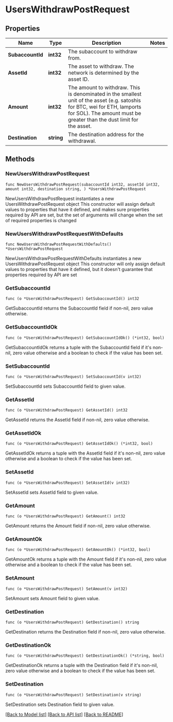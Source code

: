 # UsersWithdrawPostRequest

## Properties

Name | Type | Description | Notes
------------ | ------------- | ------------- | -------------
**SubaccountId** | **int32** | The subaccount to withdraw from. | 
**AssetId** | **int32** | The asset to withdraw. The network is determined by the asset ID. | 
**Amount** | **int32** | The amount to withdraw. This is denominated in the smallest unit of the asset (e.g. satoshis for BTC, wei for ETH, lamports for SOL). The amount must be greater than the dust limit for the asset. | 
**Destination** | **string** | The destination address for the withdrawal. | 

## Methods

### NewUsersWithdrawPostRequest

`func NewUsersWithdrawPostRequest(subaccountId int32, assetId int32, amount int32, destination string, ) *UsersWithdrawPostRequest`

NewUsersWithdrawPostRequest instantiates a new UsersWithdrawPostRequest object
This constructor will assign default values to properties that have it defined,
and makes sure properties required by API are set, but the set of arguments
will change when the set of required properties is changed

### NewUsersWithdrawPostRequestWithDefaults

`func NewUsersWithdrawPostRequestWithDefaults() *UsersWithdrawPostRequest`

NewUsersWithdrawPostRequestWithDefaults instantiates a new UsersWithdrawPostRequest object
This constructor will only assign default values to properties that have it defined,
but it doesn't guarantee that properties required by API are set

### GetSubaccountId

`func (o *UsersWithdrawPostRequest) GetSubaccountId() int32`

GetSubaccountId returns the SubaccountId field if non-nil, zero value otherwise.

### GetSubaccountIdOk

`func (o *UsersWithdrawPostRequest) GetSubaccountIdOk() (*int32, bool)`

GetSubaccountIdOk returns a tuple with the SubaccountId field if it's non-nil, zero value otherwise
and a boolean to check if the value has been set.

### SetSubaccountId

`func (o *UsersWithdrawPostRequest) SetSubaccountId(v int32)`

SetSubaccountId sets SubaccountId field to given value.


### GetAssetId

`func (o *UsersWithdrawPostRequest) GetAssetId() int32`

GetAssetId returns the AssetId field if non-nil, zero value otherwise.

### GetAssetIdOk

`func (o *UsersWithdrawPostRequest) GetAssetIdOk() (*int32, bool)`

GetAssetIdOk returns a tuple with the AssetId field if it's non-nil, zero value otherwise
and a boolean to check if the value has been set.

### SetAssetId

`func (o *UsersWithdrawPostRequest) SetAssetId(v int32)`

SetAssetId sets AssetId field to given value.


### GetAmount

`func (o *UsersWithdrawPostRequest) GetAmount() int32`

GetAmount returns the Amount field if non-nil, zero value otherwise.

### GetAmountOk

`func (o *UsersWithdrawPostRequest) GetAmountOk() (*int32, bool)`

GetAmountOk returns a tuple with the Amount field if it's non-nil, zero value otherwise
and a boolean to check if the value has been set.

### SetAmount

`func (o *UsersWithdrawPostRequest) SetAmount(v int32)`

SetAmount sets Amount field to given value.


### GetDestination

`func (o *UsersWithdrawPostRequest) GetDestination() string`

GetDestination returns the Destination field if non-nil, zero value otherwise.

### GetDestinationOk

`func (o *UsersWithdrawPostRequest) GetDestinationOk() (*string, bool)`

GetDestinationOk returns a tuple with the Destination field if it's non-nil, zero value otherwise
and a boolean to check if the value has been set.

### SetDestination

`func (o *UsersWithdrawPostRequest) SetDestination(v string)`

SetDestination sets Destination field to given value.



[[Back to Model list]](../README.md#documentation-for-models) [[Back to API list]](../README.md#documentation-for-api-endpoints) [[Back to README]](../README.md)


